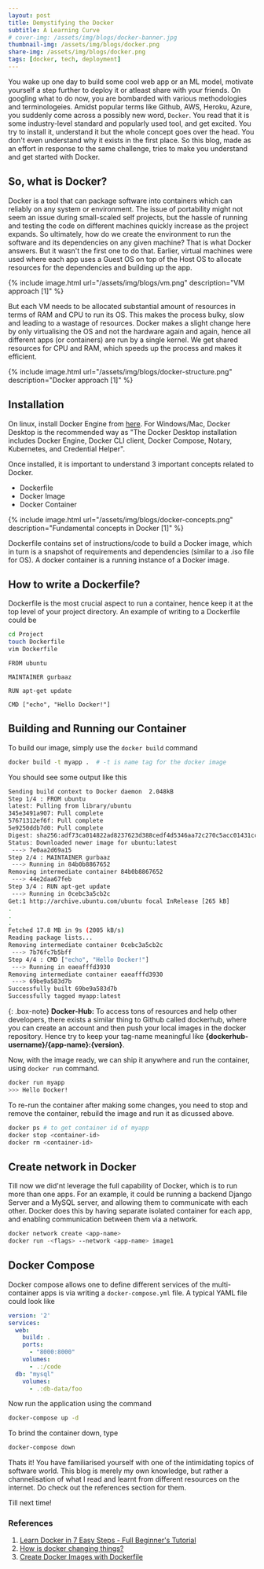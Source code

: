 ```yaml
---
layout: post
title: Demystifying the Docker
subtitle: A Learning Curve
# cover-img: /assets/img/blogs/docker-banner.jpg
thumbnail-img: /assets/img/blogs/docker.png
share-img: /assets/img/blogs/docker.png
tags: [docker, tech, deployment]
---
```


You wake up one day to build some cool web app or an ML model, motivate yourself a step further to deploy it or atleast share with your friends. On googling what to do now, you are bombarded with various methodologies and terminologeies. Amidst popular terms like Github, AWS, Heroku, Azure, you suddenly come across a possibly new word, `Docker`. You read that it is some industry-level standard and popularly used tool, and get excited. You try to install it, understand it but the whole concept goes over the head. You don't even understand why it exists in the first place. So this blog, made as an effort in response to the same challenge, tries to make you understand and get started with Docker.

## So, what is Docker?

Docker is a tool that can package software into containers which can reliably on any system or environment. The issue of portability might not seem an issue during small-scaled self projects, but the hassle of running and testing the code on different machines quickly increase as the project expands. So ultimately, how do we create the environment to run the software and its dependencies on any given machine? That is what Docker answers. But it wasn't the first one to do that. Earlier, virtual machines were used where each app uses a Guest OS on top of the Host OS to allocate resources for the dependencies and building up the app.

{% include image.html url="/assets/img/blogs/vm.png" description="VM approach [1]" %}
<!-- ![Virtual Machine approach]({{ site.baseurl }}/assets/img/blogs/vm.png) -->
But each VM needs to be allocated substantial amount of resources in terms of RAM and CPU to run its OS. This makes the process bulky, slow and leading to a wastage of resources. Docker makes a slight change here by only virtualising the OS and not the hardware again and again, hence all different apps (or containers) are run by a single kernel. We get shared resources for CPU and RAM, which speeds up the process and makes it efficient.

{% include image.html url="/assets/img/blogs/docker-structure.png" description="Docker approach [1]" %}

## Installation

On linux, install Docker Engine from [here](https://docs.docker.com/engine/install/). For Windows/Mac, Docker Desktop is the recommended way as "The Docker Desktop installation includes Docker Engine, Docker CLI client, Docker Compose, Notary, Kubernetes, and Credential Helper". 

Once installed, it is important to understand 3 important concepts related to Docker.
- Dockerfile
- Docker Image
- Docker Container

{% include image.html url="/assets/img/blogs/docker-concepts.png" description="Fundamental concepts in Docker [1]" %}

Dockerfile contains set of instructions/code to build a Docker image, which in turn is a snapshot of requirements and dependencies (similar to a .iso file for OS). A docker container is a running instance of a Docker image.

## How to write a Dockerfile?

Dockerfile is the most crucial aspect to run a container, hence keep it at the top level of your project directory. An example of writing to a Dockerfile could be

```bash
cd Project
touch Dockerfile
vim Dockerfile
```

```vim
FROM ubuntu

MAINTAINER gurbaaz

RUN apt-get update

CMD ["echo", "Hello Docker!"]
```

## Building and Running our Container

To build our image, simply use the `docker build` command
```bash
docker build -t myapp .  # -t is name tag for the docker image
```
You should see some output like this
```bash
Sending build context to Docker daemon  2.048kB
Step 1/4 : FROM ubuntu
latest: Pulling from library/ubuntu
345e3491a907: Pull complete 
57671312ef6f: Pull complete 
5e9250ddb7d0: Pull complete 
Digest: sha256:adf73ca014822ad8237623d388cedf4d5346aa72c270c5acc01431cc93e18e2d
Status: Downloaded newer image for ubuntu:latest
 ---> 7e0aa2d69a15
Step 2/4 : MAINTAINER gurbaaz
 ---> Running in 84b0b8867652
Removing intermediate container 84b0b8867652
 ---> 44e2daa67feb
Step 3/4 : RUN apt-get update
 ---> Running in 0cebc3a5cb2c
Get:1 http://archive.ubuntu.com/ubuntu focal InRelease [265 kB]
.
.
.
Fetched 17.8 MB in 9s (2005 kB/s)
Reading package lists...
Removing intermediate container 0cebc3a5cb2c
 ---> 7b76fc7b5bff
Step 4/4 : CMD ["echo", "Hello Docker!"]
 ---> Running in eaeafffd3930
Removing intermediate container eaeafffd3930
 ---> 69be9a583d7b
Successfully built 69be9a583d7b
Successfully tagged myapp:latest
```

{: .box-note}
**Docker-Hub:** To access tons of resources and help other developers, there exists a similar thing to Github called dockerhub, where you can create an account and then push your local images in the docker repository. Hence try to keep your tag-name meaningful like **{dockerhub-username}/{app-name}:{version}**.

Now, with the image ready, we can ship it anywhere and run the container, using `docker run` command.
```bash
docker run myapp
>>> Hello Docker!
```

To re-run the container after making some changes, you need to stop and remove the container, rebuild the image and run it as dicussed above.
```bash
docker ps # to get container id of myapp
docker stop <container-id>
docker rm <container-id>
```

## Create network in Docker
Till now we did'nt leverage the full capability of Docker, which is to run more than one apps. For an example, it could be running a backend Django Server and a MySQL server, and allowing them to communicate with each other. Docker does this by having separate isolated container for each app, and enabling communication between them via a network.

```bash
docker network create <app-name>
docker run -<flags> --network <app-name> image1
```

## Docker Compose
Docker compose allows one to define different services of the multi-container apps is via writing a `docker-compose.yml` file. A typical YAML file could look like
```yaml
version: '2'
services:
  web:
    build: .
    ports:
      - "8000:8000"
    volumes:
      - .:/code
  db: "mysql"
    volumes:
      - .:db-data/foo
```
Now run the application using the command
```bash
docker-compose up -d
```
To brind the container down, type
```bash
docker-compose down
```

Thats it! You have familiarised yourself with one of the intimidating topics of software world. This blog is merely my own knowledge, but rather a channelisation of what I read and learnt from different resources on the internet. Do check out the references section for them.

Till next time!


### References

1. [Learn Docker in 7 Easy Steps - Full Beginner's Tutorial](https://www.youtube.com/watch?v=gAkwW2tuIqE)
2. [How is docker changing things?](https://vamsibrp.github.io/How-is-Docker-changing-things/)
3. [Create Docker Images with Dockerfile](https://phoenixnap.com/kb/create-docker-images-with-dockerfile)